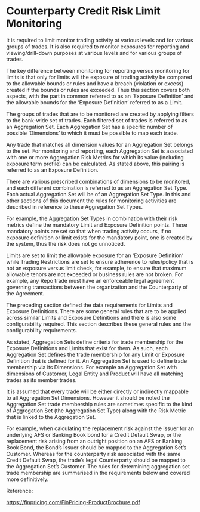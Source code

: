 # Counterparty Credit Risk Limit Monitoring

It is required to limit monitor trading activity at various levels and for various groups of trades. It is also required to monitor exposures for reporting and viewing/drill-down purposes at various levels and for various groups of trades. 

The key difference between monitoring for reporting versus monitoring for limits is that only for limits will the exposure of trading activity be compared to the allowable bounds or rules and have a breach (violation or excess) created if the bounds or rules are exceeded. Thus this section covers both aspects, with the part in common referred to as an ‘Exposure Definition’ and the allowable bounds for the ‘Exposure Definition’ referred to as a Limit.

The groups of trades that are to be monitored are created by applying filters to the bank-wide set of trades. Each filtered set of trades is referred to as an Aggregation Set. Each Aggregation Set has a specific number of possible ‘Dimensions’ to which it must be possible to map each trade. 

Any trade that matches all dimension values for an Aggregation Set belongs to the set. For monitoring and reporting, each Aggregation Set is associated with one or more Aggregation Risk Metrics for which its value (including exposure term profile) can be calculated. As stated above, this pairing is referred to as an Exposure Definition.

There are various prescribed combinations of dimensions to be monitored, and each different combination is referred to as an Aggregation Set Type. Each actual Aggregation Set will be of an Aggregation Set Type. In this and other sections of this document the rules for monitoring activities are described in reference to these Aggregation Set Types. 

For example, the Aggregation Set Types in combination with their risk metrics define the mandatory Limit and Exposure Definition points. These mandatory points are set so that when trading activity occurs, if no exposure definition or limit exists for the mandatory point, one is created by the system, thus the risk does not go unnoticed.

Limits are set to limit the allowable exposure for an ‘Exposure Definition’ while Trading Restrictions are set to ensure adherence to rules/policy that is not an exposure versus limit check, for example, to ensure that maximum allowable tenors are not exceeded or business rules are not broken. For example, any Repo trade must have an enforceable legal agreement governing transactions between the organization and the Counterparty of the Agreement.

The preceding section defined the data requirements for Limits and Exposure Definitions.  There are some general rules that are to be applied across similar Limits and Exposure Definitions and there is also some configurability required.  This section describes these general rules and the configurability requirements.

As stated, Aggregation Sets define criteria for trade membership for the Exposure Definitions and Limits that exist for them.  As such, each Aggregation Set defines the trade membership for any Limit or Exposure Definition that is defined for it.  An Aggregation Set is used to define trade membership via its Dimensions.  For example an Aggregation Set with dimensions of Customer, Legal Entity and Product will have all matching trades as its member trades. 

It is assumed that every trade will be either directly or indirectly mappable to all Aggregation Set Dimensions. However it should be noted the Aggregation Set trade membership rules are sometimes specific to the kind of Aggregation Set (the Aggregation Set Type) along with the Risk Metric that is linked to the Aggregation Set. 

For example, when calculating the replacement risk against the issuer for an underlying AFS or Banking Book bond for a Credit Default Swap, or the replacement risk arising from an outright position on an AFS or Banking Book Bond, the Bond’s Issuer should be mapped to the Aggregation Set’s Customer. Whereas for the counterparty risk associated with the same Credit Default Swap, the trade’s legal Counterparty should be mapped to the Aggregation Set’s Customer. The rules for determining aggregation set trade membership are summarised in the requirements below and covered more definitively. 


Reference:

https://finpricing.com/FinPricing-ProductBrochure.pdf

